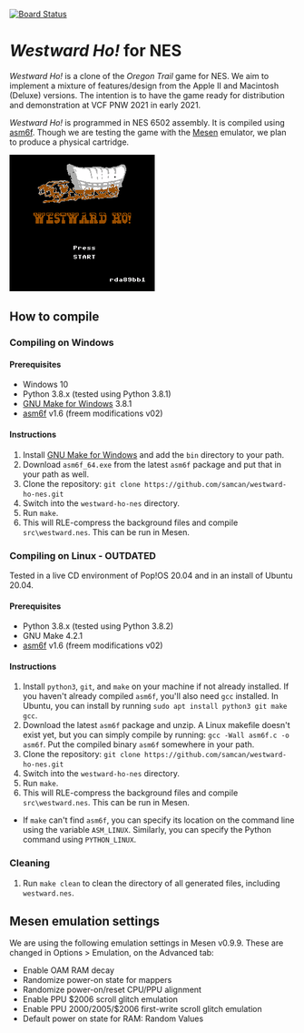 [![Board Status](https://dev.azure.com/samuelcantrell/74847b42-095f-489b-ab88-88355b740707/78d5b544-a5a5-4e64-a3e1-5781ec0b780c/_apis/work/boardbadge/7b0494f3-d086-439a-876a-e3687fa2cbee?columnOptions=1)](https://dev.azure.com/samuelcantrell/74847b42-095f-489b-ab88-88355b740707/_boards/board/t/78d5b544-a5a5-4e64-a3e1-5781ec0b780c/Microsoft.RequirementCategory/)

# *Westward Ho!* for NES
*Westward Ho!* is a clone of the *Oregon Trail* game for NES. We
aim to implement a mixture of features/design from the Apple II
and Macintosh (Deluxe) versions. The intention is to have the game
ready for distribution and demonstration at VCF PNW 2021 in early 2021.

*Westward Ho!* is programmed in NES 6502 assembly. It is compiled
using [asm6f][asm6f]. Though we are testing the game with the
[Mesen][mesen] emulator, we plan to produce a physical cartridge.

![](docs/img/westward_rda89bb1.png?raw=true)

## How to compile

### Compiling on Windows
#### Prerequisites
* Windows 10
* Python 3.8.x (tested using Python 3.8.1)
* [GNU Make for Windows][make] 3.8.1
* [asm6f][asm6f] v1.6 (freem modifications v02)

#### Instructions
1. Install [GNU Make for Windows][make] and add the `bin` directory to your path.
2. Download `asm6f_64.exe` from the latest `asm6f` package and put that in
your path as well.
3. Clone the repository:
  `git clone https://github.com/samcan/westward-ho-nes.git`
4. Switch into the `westward-ho-nes` directory.
5. Run `make`.
6. This will RLE-compress the background files and compile `src\westward.nes`. This can
be run in Mesen.

### Compiling on Linux - OUTDATED
Tested in a live CD environment of Pop!OS 20.04 and in an install of Ubuntu 20.04.

#### Prerequisites
* Python 3.8.x (tested using Python 3.8.2)
* GNU Make 4.2.1
* [asm6f][asm6f] v1.6 (freem modifications v02)

#### Instructions
1. Install `python3`, `git`, and `make` on your machine if not already installed. If you
haven't already compiled `asm6f`, you'll also need `gcc` installed. In Ubuntu, you can install
by running `sudo apt install python3 git make gcc`.
2. Download the latest `asm6f` package and unzip. A Linux makefile doesn't exist yet, but
you can simply compile by running: `gcc -Wall asm6f.c -o asm6f`. Put the compiled binary
`asm6f` somewhere in your path.
3. Clone the repository:
  `git clone https://github.com/samcan/westward-ho-nes.git`
4. Switch into the `westward-ho-nes` directory.
5. Run `make`.
6. This will RLE-compress the background files and compile `src\westward.nes`. This can
be run in Mesen.
  * If `make` can't find `asm6f`, you can specify its location on the command line using the variable `ASM_LINUX`. Similarly,
  you can specify the Python command using `PYTHON_LINUX`.

### Cleaning
1. Run `make clean` to clean the directory of all generated files, including `westward.nes`.

[asm6f]: https://github.com/freem/asm6f
[fceux]: http://www.fceux.com/web/home.html
[mesen]: https://mesen.ca/
[make]: http://gnuwin32.sourceforge.net/packages/make.htm

## Mesen emulation settings
We are using the following emulation settings in Mesen v0.9.9. These are changed in Options > Emulation, on the Advanced tab:

* Enable OAM RAM decay
* Randomize power-on state for mappers
* Randomize power-on/reset CPU/PPU alignment
* Enable PPU $2006 scroll glitch emulation
* Enable PPU $2000/$2005/$2006 first-write scroll glitch emulation
* Default power on state for RAM: Random Values
